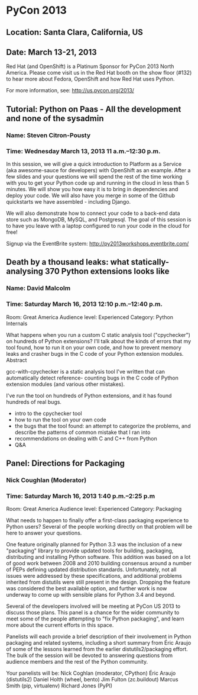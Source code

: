 # PyCon 2013
## Location: Santa Clara, California, US
## Date: March 13-21, 2013

Red Hat (and OpenShift) is a Platinum Sponsor for PyCon 2013 North America. Please come visit us in the Red Hat booth on the show floor (#132) to hear more about Fedora, OpenShift and how Red Hat uses Python.

For more information, see: http://us.pycon.org/2013/

## Tutorial: Python on Paas - All the development and none of the sysadmin
### Name: Steven Citron-Pousty
### Time: Wednesday March 13, 2013 11 a.m.–12:30 p.m. 

In this session, we will give a quick introduction to Platform as a Service (aka awesome-sauce for developers) with OpenShift as an example. After a few slides and your questions we will spend the rest of the time working with you to get your Python code up and running in the cloud in less than 5 minutes. We will show you how easy it is to bring in dependencies and deploy your code. We will also have you merge in some of the Github quickstarts we have assembled - including Django.

We will also demonstrate how to connect your code to a back-end data store such as MongoDB, MySQL, and Postgresql. The goal of this session is to have you leave with a laptop configured to run your code in the cloud for free!

Signup via the EventBrite system: http://py2013workshops.eventbrite.com/

## Death by a thousand leaks: what statically-analysing 370 Python extensions looks like
### Name: David Malcolm
### Time: Saturday March 16, 2013 12:10 p.m.–12:40 p.m. 

Room: Great America
Audience level: Experienced
Category: Python Internals 

What happens when you run a custom C static analysis tool ("cpychecker") on hundreds of Python extensions? I'll talk about the kinds of errors that my tool found, how to run it on your own code, and how to prevent memory leaks and crasher bugs in the C code of your Python extension modules.
Abstract

gcc-with-cpychecker is a static analysis tool I've written that can automatically detect reference- counting bugs in the C code of Python extension modules (and various other mistakes).

I've run the tool on hundreds of Python extensions, and it has found hundreds of real bugs.

* intro to the cpychecker tool
* how to run the tool on your own code
* the bugs that the tool found: an attempt to categorize the problems, and describe the patterns of common mistake that I ran into
* recommendations on dealing with C and C++ from Python
* Q&A

## Panel: Directions for Packaging
### Nick Coughlan (Moderator)
### Time: Saturday March 16, 2013 1:40 p.m.–2:25 p.m

Room: Great America
Audience level: Experienced
Category: Packaging

What needs to happen to finally offer a first-class packaging experience to Python users? Several of the people working directly on that problem will be here to answer your questions.

One feature originally planned for Python 3.3 was the inclusion of a new "packaging" library to provide updated tools for building, packaging, distributing and installing Python software. This addition was based on a lot of good work between 2008 and 2010 building consensus around a number of PEPs defining updated distribution standards. Unfortunately, not all issues were addressed by these specifications, and additional problems inherited from distutils were still present in the design. Dropping the feature was considered the best available option, and further work is now underway to come up with sensible plans for Python 3.4 and beyond.

Several of the developers involved will be meeting at PyCon US 2013 to discuss those plans. This panel is a chance for the wider community to meet some of the people attempting to "fix Python packaging", and learn more about the current efforts in this space.

Panelists will each provide a brief description of their involvement in Python packaging and related systems, including a short summary from Éric Araujo of some of the lessons learned from the earlier distutils2/packaging effort. The bulk of the session will be devoted to answering questions from audience members and the rest of the Python community.

Your panelists will be: Nick Coghlan (moderator, CPython) Éric Araujo (distutils2) Daniel Holth (wheel, bento) Jim Fulton (zc.buildout) Marcus Smith (pip, virtualenv) Richard Jones (PyPI)
